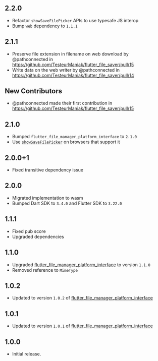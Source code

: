 ## 2.2.0

* Refactor `showSaveFilePicker` APIs to use typesafe JS interop
* Bump `web` dependency to `1.1.1`

## 2.1.1

* Preserve file extension in filename on web download by @pathconnected in https://github.com/TesteurManiak/flutter_file_saver/pull/15
* Write data on the web writer by @pathconnected in https://github.com/TesteurManiak/flutter_file_saver/pull/14

## New Contributors
* @pathconnected made their first contribution in https://github.com/TesteurManiak/flutter_file_saver/pull/15

## 2.1.0

* Bumped `flutter_file_manager_platform_interface` to `2.1.0`
* Use [`showSaveFilePicker`](https://developer.mozilla.org/en-US/docs/Web/API/Window/showSaveFilePicker) on browsers that support it

## 2.0.0+1

* Fixed transitive dependency issue

## 2.0.0

* Migrated implementation to wasm
* Bumped Dart SDK to `3.4.0` and Flutter SDK to `3.22.0`

## 1.1.1

* Fixed pub score
* Upgraded dependencies

## 1.1.0

* Upgraded [flutter_file_manager_platform_interface](https://pub.dev/packages/flutter_file_manager_platform_interface) to version `1.1.0`
* Removed reference to `MimeType`

## 1.0.2

* Updated to version `1.0.2` of [flutter_file_manager_platform_interface](https://pub.dev/packages/flutter_file_manager_platform_interface)

## 1.0.1

* Updated to version `1.0.1` of [flutter_file_manager_platform_interface](https://pub.dev/packages/flutter_file_manager_platform_interface)

## 1.0.0

* Initial release.
